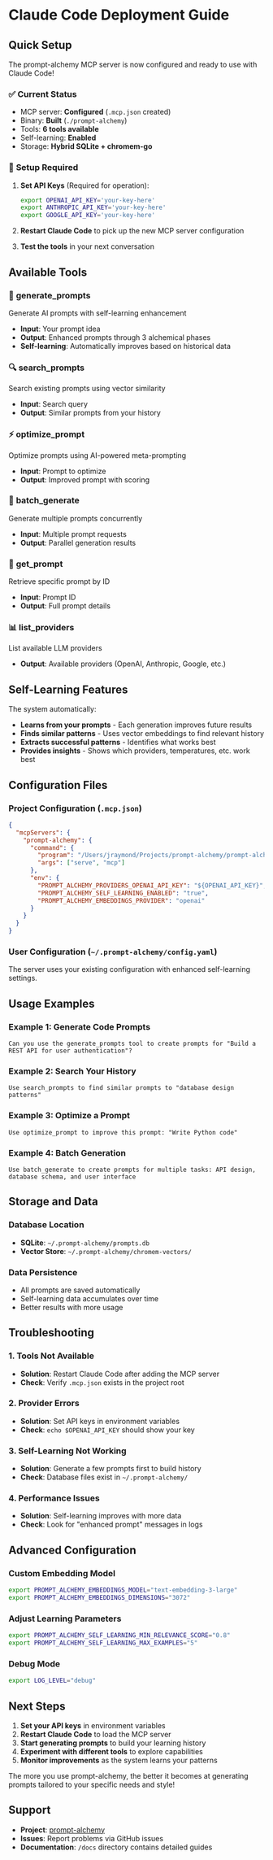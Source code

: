 # Claude Code Deployment Guide

## Quick Setup

The prompt-alchemy MCP server is now configured and ready to use with Claude Code!

### ✅ **Current Status**
- MCP server: **Configured** (`.mcp.json` created)
- Binary: **Built** (`./prompt-alchemy`)
- Tools: **6 tools available**
- Self-learning: **Enabled**
- Storage: **Hybrid SQLite + chromem-go**

### 🔧 **Setup Required**

1. **Set API Keys** (Required for operation):
   ```bash
   export OPENAI_API_KEY='your-key-here'
   export ANTHROPIC_API_KEY='your-key-here'
   export GOOGLE_API_KEY='your-key-here'
   ```

2. **Restart Claude Code** to pick up the new MCP server configuration

3. **Test the tools** in your next conversation

## Available Tools

### 🚀 **generate_prompts**
Generate AI prompts with self-learning enhancement
- **Input**: Your prompt idea
- **Output**: Enhanced prompts through 3 alchemical phases
- **Self-learning**: Automatically improves based on historical data

### 🔍 **search_prompts**
Search existing prompts using vector similarity
- **Input**: Search query
- **Output**: Similar prompts from your history

### ⚡ **optimize_prompt**
Optimize prompts using AI-powered meta-prompting
- **Input**: Prompt to optimize
- **Output**: Improved prompt with scoring

### 🔄 **batch_generate**
Generate multiple prompts concurrently
- **Input**: Multiple prompt requests
- **Output**: Parallel generation results

### 📝 **get_prompt**
Retrieve specific prompt by ID
- **Input**: Prompt ID
- **Output**: Full prompt details

### 📊 **list_providers**
List available LLM providers
- **Output**: Available providers (OpenAI, Anthropic, Google, etc.)

## Self-Learning Features

The system automatically:
- **Learns from your prompts** - Each generation improves future results
- **Finds similar patterns** - Uses vector embeddings to find relevant history
- **Extracts successful patterns** - Identifies what works best
- **Provides insights** - Shows which providers, temperatures, etc. work best

## Configuration Files

### Project Configuration (`.mcp.json`)
```json
{
  "mcpServers": {
    "prompt-alchemy": {
      "command": {
        "program": "/Users/jraymond/Projects/prompt-alchemy/prompt-alchemy",
        "args": ["serve", "mcp"]
      },
      "env": {
        "PROMPT_ALCHEMY_PROVIDERS_OPENAI_API_KEY": "${OPENAI_API_KEY}",
        "PROMPT_ALCHEMY_SELF_LEARNING_ENABLED": "true",
        "PROMPT_ALCHEMY_EMBEDDINGS_PROVIDER": "openai"
      }
    }
  }
}
```

### User Configuration (`~/.prompt-alchemy/config.yaml`)
The server uses your existing configuration with enhanced self-learning settings.

## Usage Examples

### Example 1: Generate Code Prompts
```
Can you use the generate_prompts tool to create prompts for "Build a REST API for user authentication"?
```

### Example 2: Search Your History
```
Use search_prompts to find similar prompts to "database design patterns"
```

### Example 3: Optimize a Prompt
```
Use optimize_prompt to improve this prompt: "Write Python code"
```

### Example 4: Batch Generation
```
Use batch_generate to create prompts for multiple tasks: API design, database schema, and user interface
```

## Storage and Data

### Database Location
- **SQLite**: `~/.prompt-alchemy/prompts.db`
- **Vector Store**: `~/.prompt-alchemy/chromem-vectors/`

### Data Persistence
- All prompts are saved automatically
- Self-learning data accumulates over time
- Better results with more usage

## Troubleshooting

### 1. Tools Not Available
- **Solution**: Restart Claude Code after adding the MCP server
- **Check**: Verify `.mcp.json` exists in the project root

### 2. Provider Errors
- **Solution**: Set API keys in environment variables
- **Check**: `echo $OPENAI_API_KEY` should show your key

### 3. Self-Learning Not Working
- **Solution**: Generate a few prompts first to build history
- **Check**: Database files exist in `~/.prompt-alchemy/`

### 4. Performance Issues
- **Solution**: Self-learning improves with more data
- **Check**: Look for "enhanced prompt" messages in logs

## Advanced Configuration

### Custom Embedding Model
```bash
export PROMPT_ALCHEMY_EMBEDDINGS_MODEL="text-embedding-3-large"
export PROMPT_ALCHEMY_EMBEDDINGS_DIMENSIONS="3072"
```

### Adjust Learning Parameters
```bash
export PROMPT_ALCHEMY_SELF_LEARNING_MIN_RELEVANCE_SCORE="0.8"
export PROMPT_ALCHEMY_SELF_LEARNING_MAX_EXAMPLES="5"
```

### Debug Mode
```bash
export LOG_LEVEL="debug"
```

## Next Steps

1. **Set your API keys** in environment variables
2. **Restart Claude Code** to load the MCP server
3. **Start generating prompts** to build your learning history
4. **Experiment with different tools** to explore capabilities
5. **Monitor improvements** as the system learns your patterns

The more you use prompt-alchemy, the better it becomes at generating prompts tailored to your specific needs and style!

## Support

- **Project**: [prompt-alchemy](https://github.com/jonwraymond/prompt-alchemy)
- **Issues**: Report problems via GitHub issues
- **Documentation**: `/docs` directory contains detailed guides